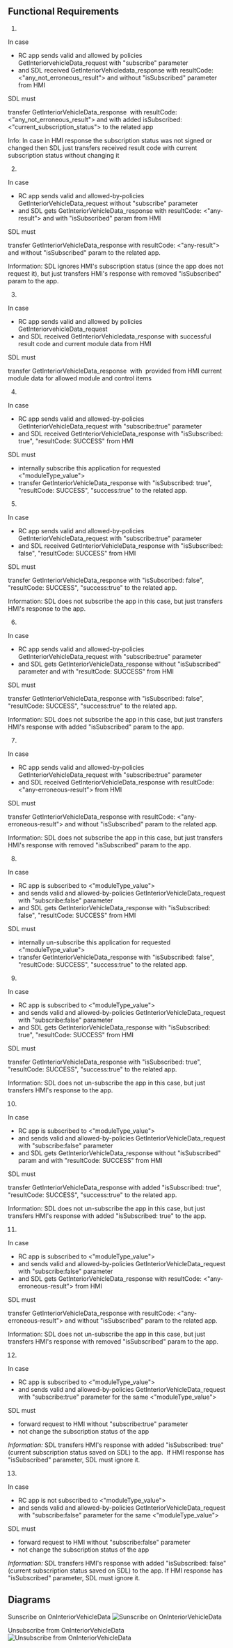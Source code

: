 ## Functional Requirements

1.
In case 
- RC app sends valid and allowed by policies GetInteriorvehicleData_request with "subscribe" parameter
- and SDL received GetInteriorVehicledata_response with resultCode: <"any_not_erroneous_result"> and without "isSubscribed" parameter from HMI 

SDL must

transfer GetInteriorVehicleData_response  with resultCode:<"any_not_erroneous_result"> and with added isSubscribed: <"current_subscription_status"> to the related app

Info: In case in HMI response the subscription status was not signed or changed then SDL just transfers received result code with current subscription status without changing it

2.
In case 

- RC app sends valid and allowed-by-policies GetInteriorVehicleData_request without "subscribe" parameter 
- and SDL gets GetInteriorVehicleData_response with resultCode: <"any-result"> and with "isSubscribed" param from HMI 

SDL must 

transfer GetInteriorVehicleData_response with resultCode: <"any-result"> and without "isSubscribed" param to the related app. 

Information: SDL ignores HMI's subscription status (since the app does not request it), but just transfers HMI's response with removed "isSubscribed" param to the app. 

3.
In case 

- RC app sends valid and allowed by policies GetInteriorvehicleData_request 
- and SDL received GetInteriorVehicledata_response with successful result code and current module data from HMI

SDL must

transfer GetInteriorVehicleData_response  with  provided from HMI current module data for allowed module and control items

4. 
In case 

- RC app sends valid and allowed-by-policies GetInteriorVehicleData_request with "subscribe:true" parameter 
- and SDL received GetInteriorVehicleData_response with "isSubscribed: true", "resultCode: SUCCESS" from HMI 

SDL must 

- internally subscribe this application for requested <"moduleType_value">
- transfer GetInteriorVehicleData_response with "isSubscribed: true", "resultCode: SUCCESS", "success:true" to the related app. 

5. 
In case 

- RC app sends valid and allowed-by-policies GetInteriorVehicleData_request with "subscribe:true" parameter 
- and SDL received GetInteriorVehicleData_response with "isSubscribed: false", "resultCode: SUCCESS" from HMI 

SDL must 

transfer GetInteriorVehicleData_response with "isSubscribed: false", "resultCode: SUCCESS", "success:true" to the related app. 

Information: SDL does not subscribe the app in this case, but just transfers HMI's response to the app. 

6.
In case 

- RC app sends valid and allowed-by-policies GetInteriorVehicleData_request with "subscribe:true" parameter 
- and SDL gets GetInteriorVehicleData_response without "isSubscribed" parameter and with "resultCode: SUCCESS" from HMI

SDL must 

transfer GetInteriorVehicleData_response with "isSubscribed: false", "resultCode: SUCCESS", "success:true" to the related app. 

Information: SDL does not subscribe the app in this case, but just transfers HMI's response with added "isSubscribed" param to the app.

7.
In case 

- RC app sends valid and allowed-by-policies GetInteriorVehicleData_request with "subscribe:true" parameter 
- and SDL received GetInteriorVehicleData_response with resultCode: <"any-erroneous-result"> from HMI 

SDL must 

transfer GetInteriorVehicleData_response with resultCode: <"any-erroneous-result"> and without "isSubscribed" param to the related app. 

Information: SDL does not subscribe the app in this case, but just transfers HMI's response with removed "isSubscribed" param to the app. 

8.
In case 

- RC app is subscribed to <"moduleType_value"> 
- and sends valid and allowed-by-policies GetInteriorVehicleData_request with "subscribe:false" parameter 
- and SDL gets GetInteriorVehicleData_response with "isSubscribed: false", "resultCode: SUCCESS" from HMI 

SDL must 

- internally un-subscribe this application for requested <"moduleType_value">
- transfer GetInteriorVehicleData_response with "isSubscribed: false", "resultCode: SUCCESS", "success:true" to the related app.

9.
In case 
- RC app is subscribed to <"moduleType_value"> 
- and sends valid and allowed-by-policies GetInteriorVehicleData_request with "subscribe:false" parameter 
- and SDL gets GetInteriorVehicleData_response with "isSubscribed: true", "resultCode: SUCCESS" from HMI 

SDL must 

transfer GetInteriorVehicleData_response with "isSubscribed: true", "resultCode: SUCCESS", "success:true" to the related app. 

Information: SDL does not un-subscribe the app in this case, but just transfers HMI's response to the app. 

10.
In case 
- RC app is subscribed to <"moduleType_value"> 
- and sends valid and allowed-by-policies GetInteriorVehicleData_request with "subscribe:false" parameter 
- and SDL gets GetInteriorVehicleData_response without "isSubscribed" param and with "resultCode: SUCCESS" from HMI 

SDL must 

transfer GetInteriorVehicleData_response with added "isSubscribed: true", "resultCode: SUCCESS", "success:true" to the related app. 

Information: SDL does not un-subscribe the app in this case, but just transfers HMI's response with added "isSubscribed: true" to the app. 

11.
In case 
- RC app is subscribed to <"moduleType_value"> 
- and sends valid and allowed-by-policies GetInteriorVehicleData_request with "subscribe:false" parameter 
- and SDL gets GetInteriorVehicleData_response with resultCode: <"any-erroneous-result"> from HMI 

SDL must 

transfer GetInteriorVehicleData_response with resultCode: <"any-erroneous-result"> and without "isSubscribed" param to the related app. 

Information: SDL does not un-subscribe the app in this case, but just transfers HMI's response with removed "isSubscribed" param to the app. 

12. 
In case 
- RC app is subscribed to <"moduleType_value"> 
- and sends valid and allowed-by-policies GetInteriorVehicleData_request with "subscribe:true" parameter for the same <"moduleType_value"> 

SDL must
- forward request to HMI without "subscribe:true" parameter
- not change the subscription status of the app

_Information:_ SDL transfers HMI's response with added "isSubscribed: true" (current subscription status saved on SDL) to the app. 
If HMI response has "isSubscribed" parameter, SDL must ignore it.

13.
In case
- RC app is not subscribed to <"moduleType_value"> 
- and sends valid and allowed-by-policies GetInteriorVehicleData_request with "subscribe:false" parameter for the same <"moduleType_value"> 

SDL must
- forward request to HMI without "subscribe:false" parameter
- not change the subscription status of the app

_Information:_ SDL transfers HMI's response with added "isSubscribed: false" (current subscription status saved on SDL) to the app.
If HMI response has "isSubscribed" parameter, SDL must ignore it.

## Diagrams

Sunscribe on OnInteriorVehicleData
![Sunscribe on OnInteriorVehicleData](https://github.com/smartdevicelink/sdl_requirements/blob/master/detailed_docs/accessories/Subscrine_on_OnInteriorVehicleData.png)

Unsubscribe from OnInteriorVehicleData
![Unsubscribe from OnInteriorVehicleData](https://github.com/smartdevicelink/sdl_requirements/blob/master/detailed_docs/accessories/Unsubscribe_from_OnInteriorVehicleData.png)
